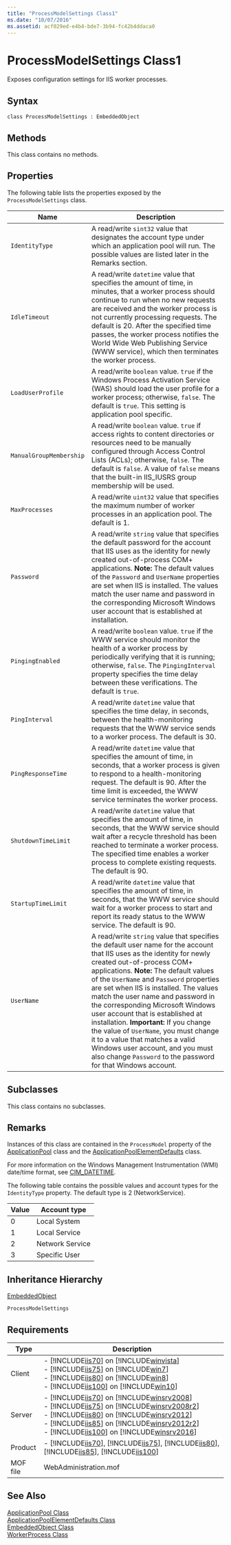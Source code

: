 ```yaml
---
title: "ProcessModelSettings Class1"
ms.date: "10/07/2016"
ms.assetid: acf029ed-e4b4-bde7-3b94-fc42b4ddaca0
---
```

# ProcessModelSettings Class1
Exposes configuration settings for IIS worker processes.  
  
## Syntax  
  
```vbs  
class ProcessModelSettings : EmbeddedObject  
```  
  
## Methods  
 This class contains no methods.  
  
## Properties  
 The following table lists the properties exposed by the `ProcessModelSettings` class.  
  
|Name|Description|  
|----------|-----------------|  
|`IdentityType`|A read/write `sint32` value that designates the account type under which an application pool will run. The possible values are listed later in the Remarks section.|  
|`IdleTimeout`|A read/write `datetime` value that specifies the amount of time, in minutes, that a worker process should continue to run when no new requests are received and the worker process is not currently processing requests. The default is 20. After the specified time passes, the worker process notifies the World Wide Web Publishing Service (WWW service), which then terminates the worker process.|  
|`LoadUserProfile`|A read/write `boolean` value. `true` if the Windows Process Activation Service (WAS) should load the user profile for a worker process; otherwise, `false`. The default is `true`. This setting is application pool specific.|  
|`ManualGroupMembership`|A read/write `boolean` value. `true` if access rights to content directories or resources need to be manually configured through Access Control Lists (ACLs); otherwise, `false`. The default is `false`. A value of `false` means that the built-in IIS_IUSRS group membership will be used.|  
|`MaxProcesses`|A read/write `uint32` value that specifies the maximum number of worker processes in an application pool. The default is 1.|  
|`Password`|A read/write `string` value that specifies the default password for the account that IIS uses as the identity for newly created out-of-process COM+ applications. **Note:**  The default values of the `Password` and `UserName` properties are set when IIS is installed. The values match the user name and password in the corresponding Microsoft Windows user account that is established at installation.|  
|`PingingEnabled`|A read/write `boolean` value. `true` if the WWW service should monitor the health of a worker process by periodically verifying that it is running; otherwise, `false`. The `PingingInterval` property specifies the time delay between these verifications. The default is `true`.|  
|`PingInterval`|A read/write `datetime` value that specifies the time delay, in seconds, between the health-monitoring requests that the WWW service sends to a worker process. The default is 30.|  
|`PingResponseTime`|A read/write `datetime` value that specifies the amount of time, in seconds, that a worker process is given to respond to a health-monitoring request. The default is 90. After the time limit is exceeded, the WWW service terminates the worker process.|  
|`ShutdownTimeLimit`|A read/write `datetime` value that specifies the amount of time, in seconds, that the WWW service should wait after a recycle threshold has been reached to terminate a worker process. The specified time enables a worker process to complete existing requests. The default is 90.|  
|`StartupTimeLimit`|A read/write `datetime` value that specifies the amount of time, in seconds, that the WWW service should wait for a worker process to start and report its ready status to the WWW service. The default is 90.|  
|`UserName`|A read/write `string` value that specifies the default user name for the account that IIS uses as the identity for newly created out-of-process COM+ applications. **Note:**  The default values of the `UserName` and `Password` properties are set when IIS is installed. The values match the user name and password in the corresponding Microsoft Windows user account that is established at installation. **Important:**  If you change the value of `UserName`, you must change it to a value that matches a valid Windows user account, and you must also change `Password` to the password for that Windows account.|  
  
## Subclasses  
 This class contains no subclasses.  
  
## Remarks  
 Instances of this class are contained in the `ProcessModel` property of the [ApplicationPool](../wmi-provider/applicationpool-class.md) class and the [ApplicationPoolElementDefaults](../wmi-provider/applicationpoolelementdefaults-class.md) class.  
  
 For more information on the Windows Management Instrumentation (WMI) date/time format, see [CIM_DATETIME](https://go.microsoft.com/fwlink/?LinkId=57551).  
  
 The following table contains the possible values and account types for the `IdentityType` property. The default type is 2 (NetworkService).  
  
|Value|Account type|  
|-----------|------------------|  
|0|Local System|  
|1|Local Service|  
|2|Network Service|  
|3|Specific User|  
  
## Inheritance Hierarchy  
 [EmbeddedObject](../wmi-provider/embeddedobject-class.md)  
  
 `ProcessModelSettings`  
  
## Requirements  
  
|Type|Description|  
|----------|-----------------|  
|Client|-   [!INCLUDE[iis70](../wmi-provider/includes/iis70-md.md)] on [!INCLUDE[winvista](../wmi-provider/includes/winvista-md.md)]<br />-   [!INCLUDE[iis75](../wmi-provider/includes/iis75-md.md)] on [!INCLUDE[win7](../wmi-provider/includes/win7-md.md)]<br />-   [!INCLUDE[iis80](../wmi-provider/includes/iis80-md.md)] on [!INCLUDE[win8](../wmi-provider/includes/win8-md.md)]<br />-   [!INCLUDE[iis100](../wmi-provider/includes/iis100-md.md)] on [!INCLUDE[win10](../wmi-provider/includes/win10-md.md)]|  
|Server|-   [!INCLUDE[iis70](../wmi-provider/includes/iis70-md.md)] on [!INCLUDE[winsrv2008](../wmi-provider/includes/winsrv2008-md.md)]<br />-   [!INCLUDE[iis75](../wmi-provider/includes/iis75-md.md)] on [!INCLUDE[winsrv2008r2](../wmi-provider/includes/winsrv2008r2-md.md)]<br />-   [!INCLUDE[iis80](../wmi-provider/includes/iis80-md.md)] on [!INCLUDE[winsrv2012](../wmi-provider/includes/winsrv2012-md.md)]<br />-   [!INCLUDE[iis85](../wmi-provider/includes/iis85-md.md)] on [!INCLUDE[winsrv2012r2](../wmi-provider/includes/winsrv2012r2-md.md)]<br />-   [!INCLUDE[iis100](../wmi-provider/includes/iis100-md.md)] on [!INCLUDE[winsrv2016](../wmi-provider/includes/winsrv2016-md.md)]|  
|Product|-   [!INCLUDE[iis70](../wmi-provider/includes/iis70-md.md)], [!INCLUDE[iis75](../wmi-provider/includes/iis75-md.md)], [!INCLUDE[iis80](../wmi-provider/includes/iis80-md.md)], [!INCLUDE[iis85](../wmi-provider/includes/iis85-md.md)], [!INCLUDE[iis100](../wmi-provider/includes/iis100-md.md)]|  
|MOF file|WebAdministration.mof|  
  
## See Also  
 [ApplicationPool Class](../wmi-provider/applicationpool-class.md)   
 [ApplicationPoolElementDefaults Class](../wmi-provider/applicationpoolelementdefaults-class.md)   
 [EmbeddedObject Class](../wmi-provider/embeddedobject-class.md)   
 [WorkerProcess Class](../wmi-provider/workerprocess-class.md)
